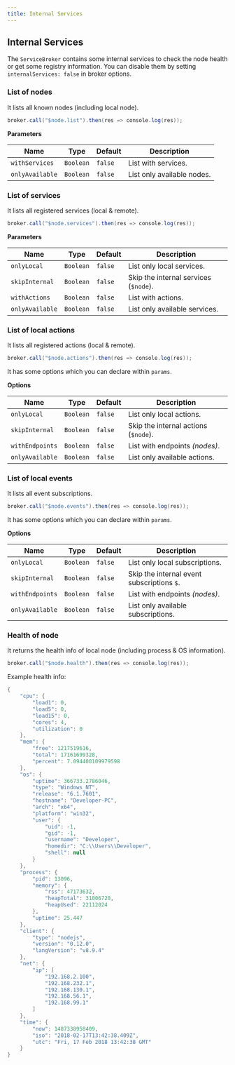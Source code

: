 ```yaml
---
title: Internal Services
---
```


## Internal Services

The `ServiceBroker` contains some internal services to check the node health or get some registry information.
You can disable them by setting `internalServices: false` in broker options.

### List of nodes

It lists all known nodes (including local node).

```java
broker.call("$node.list").then(res => console.log(res));
```

**Parameters**

| Name | Type | Default | Description |
| ---- | ---- | ------- | ----------- |
| `withServices` | `Boolean` | `false` | List with services. |
| `onlyAvailable` | `Boolean` | `false`| List only available nodes. |

### List of services

It lists all registered services (local & remote).

```java
broker.call("$node.services").then(res => console.log(res));
```

**Parameters**

| Name | Type | Default | Description |
| ---- | ---- | ------- | ----------- |
| `onlyLocal` | `Boolean` | `false` | List only local services. |
| `skipInternal` | `Boolean` | `false` | Skip the internal services (`$node`). |
| `withActions` | `Boolean` | `false` | List with actions. |
| `onlyAvailable` | `Boolean` | `false`| List only available services. |

### List of local actions

It lists all registered actions (local & remote).

```java
broker.call("$node.actions").then(res => console.log(res));
```

It has some options which you can declare within `params`.

**Options**

| Name | Type | Default | Description |
| ---- | ---- | ------- | ----------- |
| `onlyLocal` | `Boolean` | `false` | List only local actions. |
| `skipInternal` | `Boolean` | `false` | Skip the internal actions (`$node`). |
| `withEndpoints` | `Boolean` | `false` | List with endpoints _(nodes)_. |
| `onlyAvailable` | `Boolean` | `false`| List only available actions. |

### List of local events

It lists all event subscriptions.

```java
broker.call("$node.events").then(res => console.log(res));
```

It has some options which you can declare within `params`.

**Options**

| Name | Type | Default | Description |
| ---- | ---- | ------- | ----------- |
| `onlyLocal` | `Boolean` | `false` | List only local subscriptions. |
| `skipInternal` | `Boolean` | `false` | Skip the internal event subscriptions `$`. |
| `withEndpoints` | `Boolean` | `false` | List with endpoints _(nodes)_. |
| `onlyAvailable` | `Boolean` | `false`| List only available subscriptions. |

### Health of node

It returns the health info of local node (including process & OS information).

```java
broker.call("$node.health").then(res => console.log(res));
```

Example health info:
```java
{
    "cpu": {
        "load1": 0,
        "load5": 0,
        "load15": 0,
        "cores": 4,
        "utilization": 0
    },
    "mem": {
        "free": 1217519616,
        "total": 17161699328,
        "percent": 7.094400109979598
    },
    "os": {
        "uptime": 366733.2786046,
        "type": "Windows_NT",
        "release": "6.1.7601",
        "hostname": "Developer-PC",
        "arch": "x64",
        "platform": "win32",
        "user": {
            "uid": -1,
            "gid": -1,
            "username": "Developer",
            "homedir": "C:\\Users\\Developer",
            "shell": null
        }
    },
    "process": {
        "pid": 13096,
        "memory": {
            "rss": 47173632,
            "heapTotal": 31006720,
            "heapUsed": 22112024
        },
        "uptime": 25.447
    },
    "client": {
        "type": "nodejs",
        "version": "0.12.0",
        "langVersion": "v8.9.4"
    },
    "net": {
        "ip": [
            "192.168.2.100",
            "192.168.232.1",
            "192.168.130.1",
            "192.168.56.1",
            "192.168.99.1"
        ]
    },
    "time": {
        "now": 1487338958409,
        "iso": "2018-02-17T13:42:38.409Z",
        "utc": "Fri, 17 Feb 2018 13:42:38 GMT"
    }
}
```